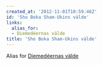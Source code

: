 ```yaml
---
created_at: '2012-11-01T10:59:46Z'
id: 'Sho Boka Sham-Ukins välde'
links:
  alias_for:
  - Diemedéernas välde
title: 'Sho Boka Sham-Ukins välde'
---
```


Alias for [Diemedéernas välde]

  [Diemedéernas välde]: Diemedéernas_välde